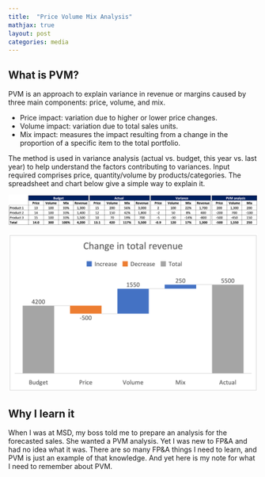 ```yaml
---
title:  "Price Volume Mix Analysis"
mathjax: true
layout: post
categories: media
---
```



## What is PVM?  

PVM is an approach to explain variance in revenue or margins caused by three main components: price, volume, and mix.  


- Price impact: variation due to higher or lower price changes.  
- Volume impact: variation due to total sales units.  
- Mix impact: measures the impact resulting from a change in the proportion of a specific item to the total portfolio.  

The method is used in variance analysis (actual vs. budget, this year vs. last year) to help understand the factors contributing to variances. Input required comprises price, quantity/volume by products/categories. The spreadsheet and chart below give a simple way to explain it.


![spreadsheet](../assets/pvm_spreadsheet.png)

![chart](../assets/pvm_chart.png)


## Why I learn it

When I was at MSD, my boss told me to prepare an analysis for the forecasted sales. She wanted a PVM analysis. Yet I was new to FP&A and had no idea what it was. There are so many FP&A things I need to learn, and PVM is just an example of that knowledge. And yet here is my note for what I need to remember about PVM.
